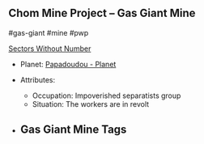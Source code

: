 ## Chom Mine Project &ndash; Gas Giant Mine

#gas-giant #mine #pwp

[Sectors Without Number](https://sectorswithoutnumber.com/sector/bfDcBzTtgpeyLUfwzjio/gasGiantMine/XjYExlUdKeLPkBhyp9xO)

- Planet: [Papadoudou - Planet](../../../Gaming/StarsWithoutNumber/PiratesWithoutPlunder/Papadoudou%20-%20Planet.md)

- Attributes:
   -   Occupation: Impoverished separatists group
   -   Situation: The workers are in revolt

- Gas Giant Mine Tags
	-  
